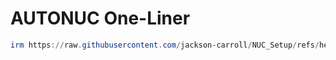 # AUTONUC One-Liner

```ps1
irm https://raw.githubusercontent.com/jackson-carroll/NUC_Setup/refs/heads/main/AUTONUC.ps1 | iex
```
